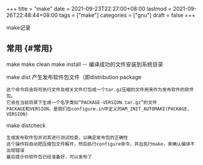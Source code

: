 +++
title = "make"
date = 2021-09-23T22:27:00+08:00
lastmod = 2021-09-26T22:48:44+08:00
tags = ["make"]
categories = ["gnu"]
draft = false
+++

make记录

<!--more-->


## 常用 {#常用}

make
make clean
make install -- 编译成功的文件安装到系统目录

make dist 产生发布软件包文件（即distribution package

```text
这个命令将会将可执行文件及相关文件打包成一个tar.gz压缩的文件用来作为发布软件的软件包。
它会在当前目录下生成一个名字类似“PACKAGE-VERSION.tar.gz”的文件
PACKAGE和VERSION，是我们在configure.in中定义的AM_INIT_AUTOMAKE(PACKAGE, VERSION)
```

make distcheck

```text
生成发布软件包并对其进行测试检查，以确定发布包的正确性
这个操作将自动把压缩包文件解开，然后执行configure命令，并且执行make，来确认编译不出现错误
最后提示你软件包已经准备好，可以发布了
```